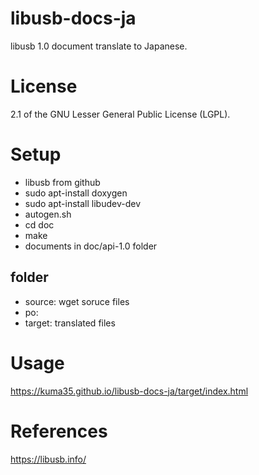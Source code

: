 

# libusb-docs-ja

libusb 1.0 document translate to Japanese.

# License

2.1 of the GNU Lesser General Public License (LGPL).

# Setup

- libusb from github
- sudo apt-install doxygen
- sudo apt-install libudev-dev
- autogen.sh
- cd doc
- make
- documents in doc/api-1.0 folder

## folder

- source: wget soruce files
- po:
- target: translated files


# Usage

https://kuma35.github.io/libusb-docs-ja/target/index.html

# References

https://libusb.info/




